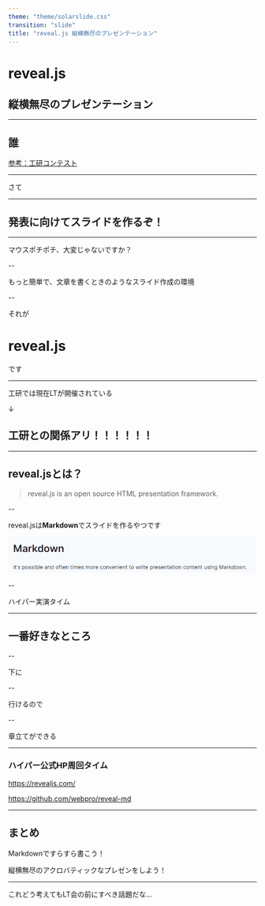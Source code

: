 ```yaml
---
theme: "theme/solarslide.css"
transition: "slide"
title: "reveal.js 縦横無尽のプレゼンテーション"
---
```


# reveal.js

## 縦横無尽のプレゼンテーション

---

## 誰

[参考：工研コンテスト](https://youtu.be/Ct2v37bGC9Q?t=7680)

---

さて

---

## 発表に向けてスライドを作るぞ！

---


マウスポチポチ、大変じゃないですか？

--

もっと簡単で、文章を書くときのようなスライド作成の環境

--

それが

# reveal.js

です

---


工研では現在LTが開催されている

↓

## 工研との関係アリ！！！！！！

---

## reveal.jsとは？

> reveal.js is an open source HTML presentation framework.

--

reveal.jsは**Markdown**でスライドを作るやつです

![](img/02-26-16-43-43.png)

--


ハイパー実演タイム


---

## 一番好きなところ

--

下に

--

行けるので

--

章立てができる


---

### ハイパー公式HP周回タイム

https://revealjs.com/

https://github.com/webpro/reveal-md

---

## まとめ

Markdownですらすら書こう！

縦横無尽のアクロバティックなプレゼンをしよう！

---

これどう考えてもLT会の前にすべき話題だな…

